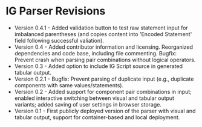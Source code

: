 # IG Parser Revisions

* Version 0.4.1 - Added validation button to test raw statement input for imbalanced parentheses (and copies content into 'Encoded Statement' field following successful valiation).
* Version 0.4 - Added contributor information and licensing. Reorganized dependencies and code base, including file commenting. Bugfix: Prevent crash when parsing pair combinations without logical operators.
* Version 0.3   - Added option to include IG Script source in generated tabular output.
* Version 0.2.1 - Bugfix: Prevent parsing of duplicate input (e.g., duplicate components with same values/statements).
* Version 0.2   - Added support for component pair combinations in input; enabled interactive switching between visual and tabular output variants; added saving of user settings in browser storage.
* Version 0.1   - First publicly deployed version of the parser with visual and tabular output, support for container-based and local deployment.
